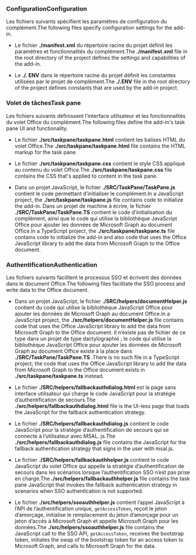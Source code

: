 ### <a name="configuration"></a><span data-ttu-id="ccc2e-101">Configuration</span><span class="sxs-lookup"><span data-stu-id="ccc2e-101">Configuration</span></span>

<span data-ttu-id="ccc2e-102">Les fichiers suivants spécifient les paramètres de configuration du complément.</span><span class="sxs-lookup"><span data-stu-id="ccc2e-102">The following files specify configuration settings for the add-in.</span></span>

- <span data-ttu-id="ccc2e-103">Le fichier **./manifest.xml** du répertoire racine du projet définit les paramètres et fonctionnalités du complément.</span><span class="sxs-lookup"><span data-stu-id="ccc2e-103">The **./manifest.xml** file in the root directory of the project defines the settings and capabilities of the add-in.</span></span>

- <span data-ttu-id="ccc2e-104">Le **./. ENV** dans le répertoire racine du projet définit les constantes utilisées par le projet de complément.</span><span class="sxs-lookup"><span data-stu-id="ccc2e-104">The **./.ENV** file in the root directory of the project defines constants that are used by the add-in project.</span></span>

### <a name="task-pane"></a><span data-ttu-id="ccc2e-105">Volet de tâches</span><span class="sxs-lookup"><span data-stu-id="ccc2e-105">Task pane</span></span> 

<span data-ttu-id="ccc2e-106">Les fichiers suivants définissent l’interface utilisateur et les fonctionnalités du volet Office du complément.</span><span class="sxs-lookup"><span data-stu-id="ccc2e-106">The following files define the add-in's task pane UI and functionality.</span></span>

- <span data-ttu-id="ccc2e-107">Le fichier **./src/taskpane/taskpane.html** contient les balises HTML du volet Office.</span><span class="sxs-lookup"><span data-stu-id="ccc2e-107">The **./src/taskpane/taskpane.html** file contains the HTML markup for the task pane.</span></span>

- <span data-ttu-id="ccc2e-108">Le fichier **./src/taskpane/taskpane.css** contient le style CSS appliqué au contenu du volet Office.</span><span class="sxs-lookup"><span data-stu-id="ccc2e-108">The **./src/taskpane/taskpane.css** file contains the CSS that's applied to content in the task pane.</span></span>

- <span data-ttu-id="ccc2e-109">Dans un projet JavaScript, le fichier **./SRC/TaskPane/TaskPane.js** contient le code permettant d’initialiser le complément.</span><span class="sxs-lookup"><span data-stu-id="ccc2e-109">In a JavaScript project, the **./src/taskpane/taskpane.js** file contains code to initialize the add-in.</span></span> <span data-ttu-id="ccc2e-110">Dans un projet de machine à écrire, le fichier **./SRC/TaskPane/TaskPane.TS** contient le code d’initialisation du complément, ainsi que le code qui utilise la bibliothèque JavaScript Office pour ajouter les données de Microsoft Graph au document Office.</span><span class="sxs-lookup"><span data-stu-id="ccc2e-110">In a TypeScript project, the **./src/taskpane/taskpane.ts** file contains code to initialize the add-in and also code that uses the Office JavaScript library to add the data from Microsoft Graph to the Office document.</span></span>

### <a name="authentication"></a><span data-ttu-id="ccc2e-111">Authentification</span><span class="sxs-lookup"><span data-stu-id="ccc2e-111">Authentication</span></span>

<span data-ttu-id="ccc2e-112">Les fichiers suivants facilitent le processus SSO et écrivent des données dans le document Office.</span><span class="sxs-lookup"><span data-stu-id="ccc2e-112">The following files facilitate the SSO process and write data to the Office document.</span></span>

- <span data-ttu-id="ccc2e-113">Dans un projet JavaScript, le fichier **./SRC/helpers/documentHelper.js** contient du code qui utilise la bibliothèque JavaScript Office pour ajouter les données de Microsoft Graph au document Office.</span><span class="sxs-lookup"><span data-stu-id="ccc2e-113">In a JavaScript project, the **./src/helpers/documentHelper.js** file contains code that uses the Office JavaScript library to add the data from Microsoft Graph to the Office document.</span></span> <span data-ttu-id="ccc2e-114">Il n’existe pas de fichier de ce type dans un projet de type dactylographié ; le code qui utilise la bibliothèque JavaScript Office pour ajouter les données de Microsoft Graph au document Office existe à la place dans **./SRC/TaskPane/TaskPane.TS** .</span><span class="sxs-lookup"><span data-stu-id="ccc2e-114">There is no such file in a TypeScript project; the code that uses the Office JavaScript library to add the data from Microsoft Graph to the Office document exists in **./src/taskpane/taskpane.ts** instead.</span></span>

- <span data-ttu-id="ccc2e-115">Le fichier **./SRC/helpers/fallbackauthdialog.html** est la page sans interface utilisateur qui charge le code JavaScript pour la stratégie d’authentification de secours.</span><span class="sxs-lookup"><span data-stu-id="ccc2e-115">The **./src/helpers/fallbackauthdialog.html** file is the UI-less page that loads the JavaScript for the fallback authentication strategy.</span></span>

- <span data-ttu-id="ccc2e-116">Le fichier **./SRC/helpers/fallbackauthdialog.js** contient le code JavaScript pour la stratégie d’authentification de secours qui se connecte à l’utilisateur avec MSAL. js.</span><span class="sxs-lookup"><span data-stu-id="ccc2e-116">The **./src/helpers/fallbackauthdialog.js** file contains the JavaScript for the fallback authentication strategy that signs in the user with msal.js.</span></span>

- <span data-ttu-id="ccc2e-117">Le fichier **./SRC/helpers/fallbackauthhelper.js** contient le code JavaScript du volet Office qui appelle la stratégie d’authentification de secours dans les scénarios lorsque l’authentification SSO n’est pas prise en charge.</span><span class="sxs-lookup"><span data-stu-id="ccc2e-117">The **./src/helpers/fallbackauthhelper.js** file contains the task pane JavaScript that invokes the fallback authentication strategy in scenarios when SSO authentication is not supported.</span></span>

- <span data-ttu-id="ccc2e-118">Le fichier **./src/helpers/ssoauthhelper.js** contient l’appel JavaScript à l’API de l’authentification unique, `getAccessToken`, reçoit le jeton d’amorçage, initialise le remplacement du jeton d’amorçage pour un jeton d’accès à Microsoft Graph et appelle Microsoft Graph pour les données.</span><span class="sxs-lookup"><span data-stu-id="ccc2e-118">The **./src/helpers/ssoauthhelper.js** file contains the JavaScript call to the SSO API, `getAccessToken`, receives the bootstrap token, initiates the swap of the bootstrap token for an access token to Microsoft Graph, and calls to Microsoft Graph for the data.</span></span>